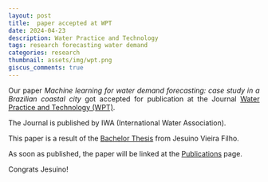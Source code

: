 ```yaml
---
layout: post
title:  paper accepted at WPT
date: 2024-04-23
description: Water Practice and Technology
tags: research forecasting water demand
categories: research
thumbnail: assets/img/wpt.png
giscus_comments: true
---
```


<style>body {text-align: justify}</style>

Our paper *Machine learning for water demand forecasting: case study in a Brazilian coastal
city* got accepted for publication at the Journal [Water Practice and Technology (WPT)](https://iwaponline.com/wpt). 

The Journal is published by IWA (International Water Association). 

This paper is a result of the [Bachelor Thesis](https://repositorio.ufsc.br/handle/123456789/237501) from Jesuino Vieira Filho. 

As soon as published, the paper will be linked at the [Publications](https://pajaskowiak.github.io/publications/) page.

Congrats Jesuino! 


